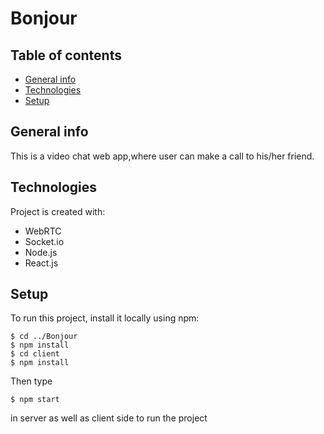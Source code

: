 # Bonjour
## Table of contents
* [General info](#general-info)
* [Technologies](#technologies)
* [Setup](#setup)

## General info
This is a video chat web app,where user can make a call to his/her friend.
	
## Technologies
Project is created with:
* WebRTC
* Socket.io
* Node.js
* React.js
	
## Setup
To run this project, install it locally using npm:

```
$ cd ../Bonjour
$ npm install
$ cd client
$ npm install
```
Then type
```
$ npm start
```
in server as well as client side to run the project
